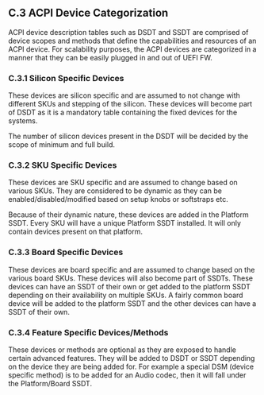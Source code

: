 <!--- @file
  Appendix C.3 ACPI Device Categorization

  Copyright (c) 2019, Intel Corporation. All rights reserved.<BR>

  Redistribution and use in source (original document form) and 'compiled'
  forms (converted to PDF, epub, HTML and other formats) with or without
  modification, are permitted provided that the following conditions are met:

  1) Redistributions of source code (original document form) must retain the
     above copyright notice, this list of conditions and the following
     disclaimer as the first lines of this file unmodified.

  2) Redistributions in compiled form (transformed to other DTDs, converted to
     PDF, epub, HTML and other formats) must reproduce the above copyright
     notice, this list of conditions and the following disclaimer in the
     documentation and/or other materials provided with the distribution.

  THIS DOCUMENTATION IS PROVIDED BY TIANOCORE PROJECT "AS IS" AND ANY EXPRESS OR
  IMPLIED WARRANTIES, INCLUDING, BUT NOT LIMITED TO, THE IMPLIED WARRANTIES OF
  MERCHANTABILITY AND FITNESS FOR A PARTICULAR PURPOSE ARE DISCLAIMED. IN NO
  EVENT SHALL TIANOCORE PROJECT  BE LIABLE FOR ANY DIRECT, INDIRECT, INCIDENTAL,
  SPECIAL, EXEMPLARY, OR CONSEQUENTIAL DAMAGES (INCLUDING, BUT NOT LIMITED TO,
  PROCUREMENT OF SUBSTITUTE GOODS OR SERVICES; LOSS OF USE, DATA, OR PROFITS;
  OR BUSINESS INTERRUPTION) HOWEVER CAUSED AND ON ANY THEORY OF LIABILITY,
  WHETHER IN CONTRACT, STRICT LIABILITY, OR TORT (INCLUDING NEGLIGENCE OR
  OTHERWISE) ARISING IN ANY WAY OUT OF THE USE OF THIS DOCUMENTATION, EVEN IF
  ADVISED OF THE POSSIBILITY OF SUCH DAMAGE.

-->

## C.3 ACPI Device Categorization

ACPI device description tables such as DSDT and SSDT are comprised of device
scopes and methods that define the capabilities and resources of an ACPI
device. For scalability purposes, the ACPI devices are categorized in a manner
that they can be easily plugged in and out of UEFI FW.

### C.3.1 Silicon Specific Devices

These devices are silicon specific and are assumed to not change with different
SKUs and stepping of the silicon. These devices will become part of DSDT as it
is a mandatory table containing the fixed devices for the systems.

The number of silicon devices present in the DSDT will be decided by the scope
of minimum and full build.

### C.3.2 SKU Specific Devices

These devices are SKU specific and are assumed to change based on various SKUs.
They are considered to be dynamic as they can be enabled/disabled/modified
based on setup knobs or softstraps etc.

Because of their dynamic nature, these devices are added in the Platform SSDT.
Every SKU will have a unique Platform SSDT installed. It will only contain
devices present on that platform.

### C.3.3 Board Specific Devices

These devices are board specific and are assumed to change based on the various
board SKUs. These devices will also become part of SSDTs. These devices can
have an SSDT of their own or get added to the platform SSDT depending on their
availability on multiple SKUs. A fairly common board device will be added to
the platform SSDT and the other devices can have a SSDT of their own.

### C.3.4 Feature Specific Devices/Methods

These devices or methods are optional as they are exposed to handle certain
advanced features. They will be added to DSDT or SSDT depending on the device
they are being added for. For example a special DSM (device specific method) is
to be added for an Audio codec, then it will fall under the Platform/Board SSDT.
